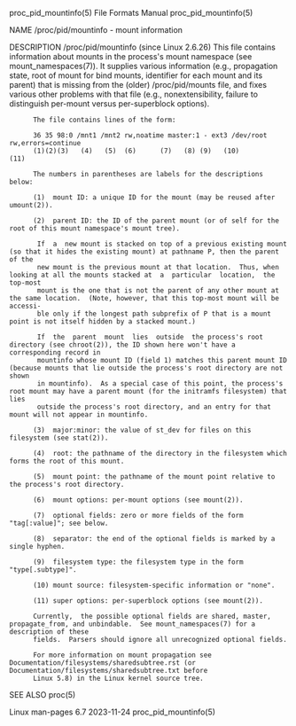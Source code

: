 proc_pid_mountinfo(5)						      File Formats Manual						 proc_pid_mountinfo(5)

NAME
       /proc/pid/mountinfo - mount information

DESCRIPTION
       /proc/pid/mountinfo (since Linux 2.6.26)
	      This  file contains information about mounts in the process's mount namespace (see mount_namespaces(7)).	It supplies various information (e.g.,
	      propagation state, root of mount for bind mounts, identifier for each mount and its parent) that is missing from	the  (older)  /proc/pid/mounts
	      file, and fixes various other problems with that file (e.g., nonextensibility, failure to distinguish per-mount versus per-superblock options).

	      The file contains lines of the form:

	      36 35 98:0 /mnt1 /mnt2 rw,noatime master:1 - ext3 /dev/root rw,errors=continue
	      (1)(2)(3)	  (4)	(5)	 (6)	  (7)	(8) (9)	  (10)	       (11)

	      The numbers in parentheses are labels for the descriptions below:

	      (1)  mount ID: a unique ID for the mount (may be reused after umount(2)).

	      (2)  parent ID: the ID of the parent mount (or of self for the root of this mount namespace's mount tree).

		   If  a  new mount is stacked on top of a previous existing mount (so that it hides the existing mount) at pathname P, then the parent of the
		   new mount is the previous mount at that location.  Thus, when looking at all the mounts stacked at  a  particular  location,	 the  top-most
		   mount is the one that is not the parent of any other mount at the same location.  (Note, however, that this top-most mount will be accessi‐
		   ble only if the longest path subprefix of P that is a mount point is not itself hidden by a stacked mount.)

		   If  the  parent  mount  lies	 outside  the process's root directory (see chroot(2)), the ID shown here won't have a corresponding record in
		   mountinfo whose mount ID (field 1) matches this parent mount ID (because mounts that lie outside the process's root directory are not shown
		   in mountinfo).  As a special case of this point, the process's root mount may have a parent mount (for the initramfs filesystem) that  lies
		   outside the process's root directory, and an entry for that mount will not appear in mountinfo.

	      (3)  major:minor: the value of st_dev for files on this filesystem (see stat(2)).

	      (4)  root: the pathname of the directory in the filesystem which forms the root of this mount.

	      (5)  mount point: the pathname of the mount point relative to the process's root directory.

	      (6)  mount options: per-mount options (see mount(2)).

	      (7)  optional fields: zero or more fields of the form "tag[:value]"; see below.

	      (8)  separator: the end of the optional fields is marked by a single hyphen.

	      (9)  filesystem type: the filesystem type in the form "type[.subtype]".

	      (10) mount source: filesystem-specific information or "none".

	      (11) super options: per-superblock options (see mount(2)).

	      Currently,  the possible optional fields are shared, master, propagate_from, and unbindable.  See mount_namespaces(7) for a description of these
	      fields.  Parsers should ignore all unrecognized optional fields.

	      For more information on mount propagation see Documentation/filesystems/sharedsubtree.rst (or Documentation/filesystems/sharedsubtree.txt before
	      Linux 5.8) in the Linux kernel source tree.

SEE ALSO
       proc(5)

Linux man-pages 6.7							  2023-11-24							 proc_pid_mountinfo(5)
